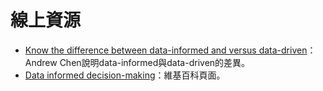 # 線上資源

- [Know the difference between data-informed and versus data-driven](https://andrewchen.com/know-the-difference-between-data-informed-and-versus-data-driven/)：Andrew Chen說明data-informed與data-driven的差異。
- [Data informed decision-making](https://en.wikipedia.org/wiki/Data-informed_decision-making)：維基百科頁面。